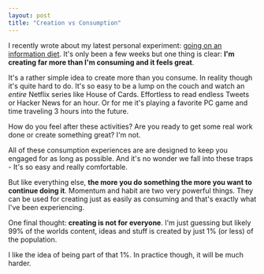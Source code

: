 ```yaml
---
layout: post
title: "Creation vs Consumption"
---
```

I recently wrote about my latest personal experiment: [going on an information diet](/blog/im-going-on-an-information-diet). It's only been a few weeks but one thing is clear: **I'm creating far more than I'm consuming and it feels great**. 

It's a rather simple idea to create more than you consume. In reality though it's quite hard to do. It's so easy to be a lump on the couch and watch an *entire* Netflix series like House of Cards. Effortless to read endless Tweets or Hacker News for an hour. Or for me it's playing a favorite PC game and time traveling 3 hours into the future.

How do you feel after these activities? Are you ready to get some real work done or create something great? I'm not. 

All of these consumption experiences are are designed to keep you engaged for as long as possible. And it's no wonder we fall into these traps - It's so easy and really comfortable.

But like everything else, **the more you do something the more you want to continue doing it**. Momentum and habit are two very powerful things. They can be used for creating just as easily as consuming and that's exactly what I've been experiencing.

One final thought: **creating is not for everyone**. I'm just guessing but likely 99% of the worlds content, ideas and stuff is created by just 1% (or less) of the population.

I like the idea of being part of that 1%. In practice though, it will be much harder.  



